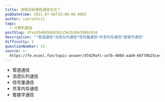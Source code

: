 ```yaml
---
title: 进程间有哪些通信方式？
pubDatetime: 2021-07-06T16:00:00.000Z
author: caorushizi
tags:
  - 计算机基础
postSlug: dfea354065b8d5b2c9e2b3de3989c634
description: "*管道通信*消息队列通信*信号量通信*共享内存通信*套接字通信"
difficulty: 1
questionNumber: 15
source: >-
  https://fe.ecool.fun/topic-answer/d7d29afc-ce7b-480d-aab0-66f70b25ce46?orderBy=updateTime&order=desc&tagId=30
---
```


- 管道通信
- 消息队列通信
- 信号量通信
- 共享内存通信
- 套接字通信
